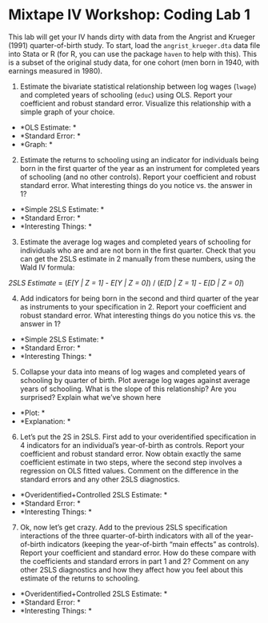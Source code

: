 # Mixtape IV Workshop: Coding Lab 1

This lab will get your IV hands dirty with data from the Angrist and Krueger (1991) quarter-of-birth study. To start, load the `angrist_krueger.dta` data file into Stata or R (for R, you can use the package `haven` to help with this). This is a subset of the original study data, for one cohort (men born in 1940, with earnings measured in 1980).

1. Estimate the bivariate statistical relationship between log wages (`lwage`) and completed years of schooling (`educ`) using OLS. Report your coefficient and robust standard error. Visualize this relationship with a simple graph of your choice.

  - *OLS Estimate: *
  - *Standard Error: *
  - *Graph: *

2. Estimate the returns to schooling using an indicator for individuals being born in the first quarter of the year as an instrument for completed years of schooling (and no other controls). Report your coefficient and robust standard error. What interesting things do you notice vs. the answer in 1?
  
  - *Simple 2SLS Estimate: *
  - *Standard Error: *
  - *Interesting Things: *

3. Estimate the average log wages and completed years of schooling for individuals who are and are not born in the first quarter. Check that you can get the 2SLS estimate in 2 manually from these numbers, using the Wald IV formula:

  *2SLS Estimate* = (*E[Y | Z = 1]* - *E[Y | Z = 0]*) / (*E[D | Z = 1]* - *E[D | Z = 0]*) 

4. Add indicators for being born in the second and third quarter of the year as instruments to your specification in 2. Report your coefficient and robust standard error. What interesting things do you notice this vs. the answer in 1?

  - *Simple 2SLS Estimate: *
  - *Standard Error: *
  - *Interesting Things: *

5. Collapse your data into means of log wages and completed years of schooling by quarter of birth. Plot average log wages against average years of schooling. What is the slope of this relationship? Are you surprised? Explain what we’ve shown here

  - *Plot: *
  - *Explanation: *


6. Let’s put the 2S in 2SLS. First add to your overidentified specification in 4 indicators for an individual’s year-of-birth as controls. Report your coefficient and robust standard error. Now obtain exactly the same coefficient estimate in two steps, where the second step involves a regression on OLS fitted values. Comment on the difference in the standard errors and any other 2SLS diagnostics.
 
  - *Overidentified+Controlled 2SLS Estimate: *
  - *Standard Error: *
  - *Interesting Things: *

7. Ok, now let’s get crazy. Add to the previous 2SLS specification interactions of the three quarter-of-birth indicators with all of the year-of-birth indicators (keeping the year-of-birth “main effects” as controls). Report your coefficient and standard error. How do these compare with the coefficients and standard errors in part 1 and 2? Comment on any other 2SLS diagnostics and how they affect how you feel about this estimate of the returns to schooling.

  - *Overidentified+Controlled 2SLS Estimate: *
  - *Standard Error: *
  - *Interesting Things: *
